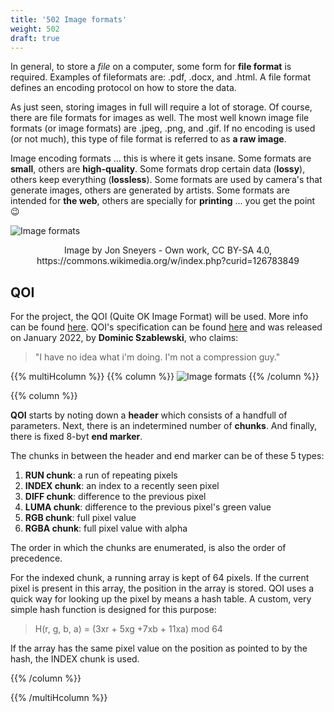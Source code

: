 ```yaml
---
title: '502 Image formats'
weight: 502
draft: true
---
```


In general, to store a *file* on a computer, some form for **file format** is required. Examples of fileformats are: .pdf, .docx, and .html. A file format defines an encoding protocol on how to store the data. 

As just seen, storing images in full will require a lot of storage. Of course, there are file formats for images as well. The most well known image file formats (or image formats) are .jpeg, .png, and .gif. If no encoding is used (or not much), this type of file format is referred to as **a raw image**.

Image encoding formats ... this is where it gets insane. Some formats are **small**, others are **high-quality**. Some formats drop certain data (**lossy**), others keep everything (**lossless**). Some formats are used by camera's that generate images, others are generated by artists. Some formats are intended for **the web**, others are specially for **printing** ... you get the point :wink:


![Image formats](/img/500/Image_formats_by_scope.png)
<center>Image by Jon Sneyers - Own work, CC BY-SA 4.0, https://commons.wikimedia.org/w/index.php?curid=126783849</center>

## QOI

For the project, the QOI (Quite OK Image Format) will be used. More info can be found [here](https://qoiformat.org/). QOI's specification can be found [here](https://qoiformat.org/qoi-specification.pdf) and was released on January 2022, by **Dominic Szablewski**, who claims:

> "I have no idea what i'm doing. I'm not a compression guy."

{{% multiHcolumn %}}
{{% column %}}
![Image formats](/img/500/qoi.png)
{{% /column %}}

{{% column %}}

**QOI** starts by noting down a **header** which consists of a handfull of parameters. Next, there is an indetermined number of **chunks**. And finally, there is fixed 8-byt **end marker**.

The chunks in between the header and end marker can be of these 5 types:

1. **RUN chunk**: a run of repeating pixels
0. **INDEX chunk**: an index to a recently seen pixel
0. **DIFF chunk**: difference to the previous pixel
0. **LUMA chunk**: difference to the previous pixel's green value
0. **RGB chunk**: full pixel value
0. **RGBA chunk**: full pixel value with alpha

The order in which the chunks are enumerated, is also the order of precedence.

For the indexed chunk, a running array is kept of 64 pixels. If the current pixel is present in this array, the position in the array is stored. QOI uses a quick way for looking up the pixel by means a hash table. A custom, very simple hash function is designed for this purpose:

> H(r, g, b, a) = (3xr + 5xg +7xb + 11xa) mod 64

If the array has the same pixel value on the position as pointed to by the hash, the INDEX chunk is used.

{{% /column %}}

{{% /multiHcolumn %}}